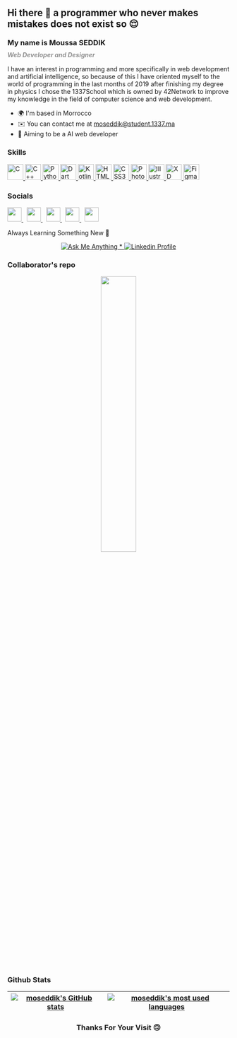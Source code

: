 <h2> Hi there 👋 a programmer who never makes mistakes does not exist so 😌</h2>

<h3 style="line-height:15px">My name is Moussa SEDDIK</h3>
<h5 style="color:#919191; line-height:0px">Web Developer and Designer</h5>


<p>I have an interest in programming and more specifically in web development and artificial intelligence, so because of this I have oriented myself to the world of programming in the last months of 2019 after finishing my degree in physics I chose the 1337School which is owned by 42Network to improve my knowledge in the field of computer science and web development.</p>

- :earth_africa:  I'm based in Morrocco
- :envelope:  You can contact me at [moseddik@student.1337.ma](mailto:moseddik@student.1337.ma)
- :bow_and_arrow:​ Aiming to be a AI web developer


### Skills<p align="left">
<a href="https://docs.microsoft.com/en-us/cpp/?view=msvc-170" target="_blank" rel="noreferrer">
	<img src="https://raw.githubusercontent.com/danielcranney/readme-generator/main/public/icons/skills/c-colored.svg" width="36" height="36" alt="C" />
</a>
<a href="https://docs.microsoft.com/en-us/cpp/?view=msvc-170" target="_blank" rel="noreferrer">
	<img src="https://raw.githubusercontent.com/danielcranney/readme-generator/main/public/icons/skills/cplusplus-colored.svg" width="36" height="36" alt="C++" />
</a>
<a href="https://www.python.org/" target="_blank" rel="noreferrer">
	<img src="https://raw.githubusercontent.com/danielcranney/readme-generator/main/public/icons/skills/python-colored.svg" width="36" height="36" alt="Python" />
</a>
<a href="https://dart.dev/" target="_blank" rel="noreferrer">
	<img src="https://raw.githubusercontent.com/danielcranney/readme-generator/main/public/icons/skills/dart-colored.svg" width="36" height="36" alt="Dart" />
</a>
<a href="https://kotlinlang.org/" target="_blank" rel="noreferrer">
	<img src="https://raw.githubusercontent.com/danielcranney/readme-generator/main/public/icons/skills/kotlin-colored.svg" width="36" height="36" alt="Kotlin" />
</a>
<a href="https://developer.mozilla.org/en-US/docs/Glossary/HTML5" target="_blank" rel="noreferrer">
	<img src="https://raw.githubusercontent.com/danielcranney/readme-generator/main/public/icons/skills/html5-colored.svg" width="36" height="36" alt="HTML5" />
</a>
<a href="https://www.w3.org/TR/CSS/#css" target="_blank" rel="noreferrer">
	<img src="https://raw.githubusercontent.com/danielcranney/readme-generator/main/public/icons/skills/css3-colored.svg" width="36" height="36" alt="CSS3" />
</a>
<a href="https://www.adobe.com/uk/products/photoshop.html" target="_blank" rel="noreferrer">
	<img src="https://raw.githubusercontent.com/danielcranney/readme-generator/main/public/icons/skills/photoshop-colored-dark.svg" width="36" height="36" alt="Photoshop" />
</a>
<a href="adobe.com/uk/products/illustrator.html" target="_blank" rel="noreferrer">
	<img src="https://raw.githubusercontent.com/danielcranney/readme-generator/main/public/icons/skills/illustrator-colored-dark.svg" width="36" height="36" alt="Illustrator" />
</a>
<a href="https://www.adobe.com/uk/products/xd.html" target="_blank" rel="noreferrer">
	<img src="https://raw.githubusercontent.com/danielcranney/readme-generator/main/public/icons/skills/xd-colored-dark.svg" width="36" height="36" alt="XD" />
</a>
<a href="https://www.figma.com/" target="_blank" rel="noreferrer">
	<img src="https://raw.githubusercontent.com/danielcranney/readme-generator/main/public/icons/skills/figma-colored.svg" width="36" height="36" alt="Figma" />
</a>
</p>

### Socials

<p align="left">

<a href="https://discord.com/users/606580798094704861" target="_blank" rel="noreferrer">
	<img src="https://raw.githubusercontent.com/danielcranney/readme-generator/main/public/icons/socials/discord.svg" width="32" height="32" />
</a>
&nbsp;
<a href="https://www.github.com/Mou-SED" target="_blank" rel="noreferrer">
	<img src="https://raw.githubusercontent.com/danielcranney/readme-generator/main/public/icons/socials/github-dark.svg" width="32" height="32" />
</a>
&nbsp;
<a href="http://www.instagram.com/moussa_seddik" target="_blank" rel="noreferrer">
	<img src="https://raw.githubusercontent.com/danielcranney/readme-generator/main/public/icons/socials/instagram.svg" width="32" height="32" />
</a>
&nbsp;
<a href="https://www.stackoverflow.com/users/16279510/mou-sed?tab=profile" target="_blank" rel="noreferrer">
	<img src="https://raw.githubusercontent.com/danielcranney/readme-generator/main/public/icons/socials/stackoverflow.svg" width="32" height="32" />
</a>
&nbsp;
<a href="https://www.twitter.com/SEDDIKMOUSSA1" target="_blank" rel="noreferrer">
	<img src="https://raw.githubusercontent.com/danielcranney/readme-generator/main/public/icons/socials/twitter.svg" width="32" height="32" />
</a>

</p>

<!-- ### <b>Top Repositories</b>

<div width="100%" align="center">
	<a href="https://github.com/Mou-SED/push_swap-42-cursus" align="left">
		<img align="left" width="45%" src="https://github-readme-stats.vercel.app/api/pin/?username=Mou-SED&repo=push_swap-42-cursus&title_color=0891b2&text_color=ffffff&icon_color=0891b2&bg_color=1c1917&hide_border=true&locale=en" />
	</a>
	<a href="https://github.com/Mou-SED/libft-42-cursus" align="right">
		<img align="right" width="45%" src="https://github-readme-stats.vercel.app/api/pin/?username=Mou-SED&repo=libft-42-cursus&title_color=0891b2&text_color=ffffff&icon_color=0891b2&bg_color=1c1917&hide_border=true&locale=en" />
	</a>
</div>

<br />
<br />
<br />
<br />
<br /> -->

Always Learning Something New 🫠​

<p align="center">
	<a href="mailto:moseddik@student.1337.ma">
		<img alt="Ask Me Anything" src="https://img.shields.io/badge/-Ask_me_anything-blueviolet?style=flat&logo=Gmail&logoColor=white&link=mailto:moseddik@student.1337.ma" />
	<span> * </span>
	<a href="https://www.linkedin.com/in/moussa-seddik-9429a9168/">
		<img alt="Linkedin Profile" src="https://img.shields.io/badge/-Linkedin_Profile-0072b1?style=flat&logo=Linkedin&logoColor=white&link=https://www.linkedin.com/in/moussa-seddik-9429a9168/" />
	</a>
</p>

### Collaborator's repo

<div width="100%" align="center">
	<a href="https://github.com/AymanAkashi/Cub3D-42-cursus">
		<img width="40%" src="https://github-readme-stats.vercel.app/api/pin/?username=AymanAkashi&repo=Cub3D-42-cursus&title_color=0891b2&text_color=ffffff&icon_color=0891b2&bg_color=1c1917&hide_border=true&locale=en" />
	</a>
</div>

### Github Stats

| [![moseddik's GitHub stats](https://github-readme-stats.vercel.app/api?username=Mou-SED&count_private=true&show_icons=true&hide=issues&hide_border=true&theme=jolly)](https://github.com/Mou-SED?tab=repositories) | [![moseddik's most used languages](https://github-readme-stats.vercel.app/api/top-langs/?username=Mou-SED&layout=compact&hide_border=true&theme=jolly)](https://github.com/Mou-SED?tab=repositories) |
| :----------------------------------------------------------------------------------------------------------------------------------------------------------------------------------------------------------------: | :--------------------------------------------------------------------------------------------------------------------------------------------------------------------------------------------------: |


<h3 align="center">
	Thanks For Your Visit 🙃​
</h3>
